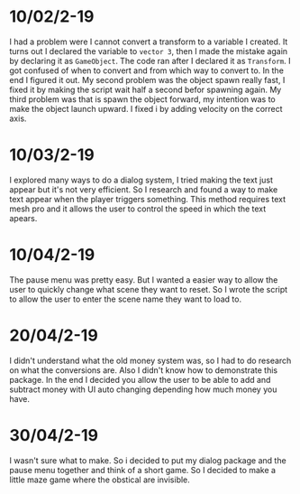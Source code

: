 # 10/02/2-19

I had a problem were I cannot convert a transform to a variable I created. It turns out I declared the variable to `vector 3`, then I made the mistake again by declaring it as `GameObject`. The code ran after I declared it as `Transform`.  I got confused of when to convert and from which way to convert to. In the end I figured it out. My second problem was the object spawn really fast, I fixed it by making the script wait half a second befor spawning again. My third problem was that is spawn the object forward, my intention was to make the object launch upward. I fixed i by adding velocity on the correct axis. 

# 10/03/2-19

I explored many ways to do a dialog system, I tried making the text just appear but it's not very efficient. So I research and found a way to make text appear when the player triggers something. This method requires text mesh pro and it allows the user to control the speed in which the text apears.

# 10/04/2-19

The pause menu was pretty easy. But I wanted a easier way to allow the user to quickly change what scene they want to reset. So I wrote the script to allow the user to enter the scene name they want to load to.

# 20/04/2-19

I didn't understand what the old money system was, so I had to do research on what the conversions are. Also I didn't know how to demonstrate this package. In the end I decided you allow the user to be able to add and subtract money with UI auto changing depending how much money you have.

# 30/04/2-19

I wasn't sure what to make. So i decided to put my dialog package and the pause menu together and think of a short game. So I decided to make a little maze game where the obstical are invisible. 
